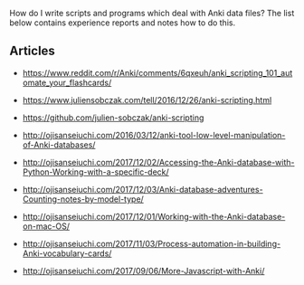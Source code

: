 How do I write scripts and programs which deal with Anki data files?
The list below contains experience reports and notes how to do this.

## Articles

- https://www.reddit.com/r/Anki/comments/6qxeuh/anki_scripting_101_automate_your_flashcards/

- https://www.juliensobczak.com/tell/2016/12/26/anki-scripting.html
- https://github.com/julien-sobczak/anki-scripting

- http://ojisanseiuchi.com/2016/03/12/anki-tool-low-level-manipulation-of-Anki-databases/
- http://ojisanseiuchi.com/2017/12/02/Accessing-the-Anki-database-with-Python-Working-with-a-specific-deck/
- http://ojisanseiuchi.com/2017/12/03/Anki-database-adventures-Counting-notes-by-model-type/
- http://ojisanseiuchi.com/2017/12/01/Working-with-the-Anki-database-on-mac-OS/
- http://ojisanseiuchi.com/2017/11/03/Process-automation-in-building-Anki-vocabulary-cards/
- http://ojisanseiuchi.com/2017/09/06/More-Javascript-with-Anki/
